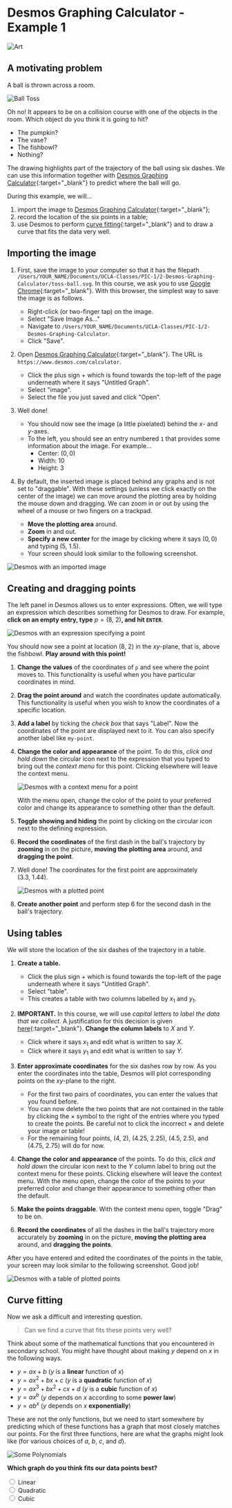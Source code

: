 # Desmos Graphing Calculator - Example 1

![Art](./bon-soon-art/art.svg)




## A motivating problem


A ball is thrown across a room.


![Ball Toss](./bon-soon-art/toss-ball.svg)


Oh no!
It appears to be on a collision course
with one of the objects in the room.
Which object do you think it is going to hit?
 - The pumpkin?
 - The vase?
 - The fishbowl?
 - Nothing?


The drawing highlights part of
the trajectory of the ball using six dashes.
We can use this information together with
[Desmos Graphing Calculator](https://www.desmos.com/calculator){:target="_blank"}
to predict where the ball will go.


During this example, we will...
 1. import the image to [Desmos Graphing Calculator](https://www.desmos.com/calculator){:target="_blank"};
 2. record the location of the six points in a table;
 3. use Desmos to perform [curve fitting](https://en.wikipedia.org/wiki/Curve_fitting){:target="_blank"}
    and to draw a curve that fits the data very well.




## Importing the image


1. First, save the image to your computer so that it has the filepath
   `/Users/YOUR_NAME/Documents/UCLA-Classes/PIC-1/2-Desmos-Graphing-Calculator/toss-ball.svg`.
   In this course, we ask you to use [Google Chrome](https://www.google.com/chrome/){:target="_blank"}.
   With this browser, the simplest way to save the image is as follows.
    - Right-click (or two-finger tap) on the image.
    - Select "Save Image As..."
    - Navigate to `/Users/YOUR_NAME/Documents/UCLA-Classes/PIC-1/2-Desmos-Graphing-Calculator`.
    - Click "Save".


2. Open [Desmos Graphing Calculator](https://www.desmos.com/calculator){:target="_blank"}.
   The URL is `https://www.desmos.com/calculator`.
    - Click the plus sign $+$ which is found towards
      the top-left of the page underneath where it says "Untitled Graph".
    - Select "image".
    - Select the file you just saved and click "Open".


3. Well done!
    - You should now see the image (a little pixelated) behind the $x$- and $y$-axes.
    - To the left, you should see an entry numbered `1` that provides some information about the image.
      For example...
       - Center: $(0, 0)$
       - Width: $10$
       - Height: $3$


4. By default, the inserted image is placed behind any graphs and is not set to "draggable".
   With these settings (unless we click exactly on the center of the image)
   we can move around the plotting area by holding the mouse down and dragging.
   We can zoom in or out by using the wheel of a mouse or two fingers on a trackpad.
    - **Move the plotting area** around.
    - **Zoom** in and out.
    - **Specify a new center** for the image
      by clicking where it says $(0, 0)$
      and typing $(5,\ 1.5)$.
    - Your screen should look similar to the following screenshot.


![Desmos with an imported image](./desmos-screenshots/01.png)




## Creating and dragging points


The left panel in Desmos allows us to enter expressions.
Often, we will type an expression which describes something for Desmos to draw.
For example, **click on an empty entry, type** $p = (8,\ 2)$**, and hit `ENTER`**.

![Desmos with an expression specifying a point](./desmos-screenshots/02.png)

You should now see a point at location $(8,\ 2)$ in the $xy$-plane,
that is, above the fishbowl. **Play around with this point!**


1. **Change the values** of the coordinates of `p` and see where the point moves to.
   This functionality is useful when you have particular coordinates in mind.


2. **Drag the point around** and watch the coordinates update automatically.
   This functionality is useful when you wish to know the coordinates of a specific location.


3. **Add a label** by ticking the *check box* that says "Label".
   Now the coordinates of the point are displayed next to it.
   You can also specify another label like `my-point`.


4. **Change the color and appearance** of the point.
   To do this,
   *click and hold down* the circular icon
   next to the expression that you typed to
   bring out the *context menu* for this point.
   Clicking elsewhere will leave the context menu.

   ![Desmos with a context menu for a point](./desmos-screenshots/03.png)

   With the menu open,
   change the color of the point to your preferred color and
   change its appearance to something other than the default.


5. **Toggle showing and hiding** the point
   by clicking on the circular icon
   next to the defining expression.


6. **Record the coordinates** of the
   first dash in the ball's trajectory
   by **zooming** in on the picture,
   **moving the plotting area** around,
   and **dragging the point**.


7. Well done! The coordinates for the first point are approximately
   $(3.3,\ 1.44)$.

   ![Desmos with a plotted point](./desmos-screenshots/04.png)


8. **Create another point** and perform step 6
   for the second dash in the ball's trajectory.




## Using tables


We will store the location of the six dashes of the trajectory in a table.


1. **Create a table.**
    - Click the plus sign $+$ which is found towards
      the top-left of the page underneath where it says "Untitled Graph".
    - Select "table".
    - This creates a table with two columns labelled by $x_1$ and $y_1$.


2. **IMPORTANT.** 
   In this course, we will use *capital letters to label the data that we collect*.
   A justification for this decision is given
   [here](../0-docs.md#conceptdesmos-conceptdesmos-graphing-calculator){:target="_blank"}.
   **Change the column labels** to $X$ and $Y$.
    - Click where it says $x_1$ and edit what is written to say $X$.
    - Click where it says $y_1$ and edit what is written to say $Y$.


3. **Enter approximate coordinates** for the six dashes row by row.
   As you enter the coordinates into the table,
   Desmos will plot corresponding points on the $xy$-plane to the right.
    - For the first two pairs of coordinates, you can enter the values that you found before.
    - You can now delete the two points that are not contained in the table by clicking
      the $\times$ symbol to the right of the entries where you typed to create the points.
      Be careful not to click the incorrect $\times$ and delete your image or table!
    - For the remaining four points,
      $(4,\ 2)$, $(4.25,\ 2.25)$, $(4.5,\ 2.5)$, and $(4.75,\ 2.75)$
      will do for now.


4. **Change the color and appearance** of the points.
   To do this,
   *click and hold down* the circular icon
   next to the $Y$ column label to
   bring out the context menu for these points.
   Clicking elsewhere will leave the context menu.
   With the menu open,
   change the color of the points to your preferred color and
   change their appearance to something other than the default.


5. **Make the points draggable**.
   With the context menu open, toggle "Drag" to be on.


6. **Record the coordinates** of all the
   dashes in the ball's trajectory
   more accurately
   by **zooming** in on the picture,
   **moving the plotting area** around,
   and **dragging the points**.


After you have entered and edited the coordinates of the points in the table,
your screen may look similar to the following screenshot. Good job!

![Desmos with a table of plotted points](./desmos-screenshots/05.png)




## Curve fitting


Now we ask a difficult and interesting question.


> Can we find a curve that fits these points very well?


Think about some of the mathematical functions
that you encountered in secondary school.
You might have thought about making $y$
depend on $x$ in the following ways.


 - $y = a x + b$ ($y$ is a **linear** function of $x$)
 - $y = a x^2 + b x + c$ ($y$ is a **quadratic** function of $x$)
 - $y = a x^3 + b x^2 + c x + d$ ($y$ is a **cubic** function of $x$)
 - $y = a x^b$ ($y$ depends on $x$ according to some **power law**)
 - $y = a b^x$ ($y$ depends on $x$ **exponentially**)


These are not the only functions,
but we need to start somewhere by predicting
which of these functions has a graph
that most closely matches our points.
For the first three functions,
here are what the graphs might look like
(for various choices of $a$, $b$, $c$, and $d$).

![Some Polynomials](./bon-soon-art/some-polynomials.svg)


**Which graph do you think fits our data points best?**

<form id="function-choice">
  <input type="radio" name="function" value="linear" id="linear">
  <label for="linear">Linear</label>
  <br>

  <input type="radio" name="function" value="quadratic" id="quadratic">
  <label for="quadratic">Quadratic</label>
  <br>

  <input type="radio" name="function" value="cubic" id="cubic">
  <label for="cubic">Cubic</label>
  <br>
</form>

<span id="comment"><br><br></span>

<span id="new-lines">
  <br><br><br><br><br><br><br><br>
  <br><br><br><br><br><br><br><br>
  <br><br><br><br><br><br><br><br>
  <br><br><br><br><br><br><br><br>
  <br><br><br><br><br><br><br><br>
  <br><br><br><br><br><br><br><br>
  <br><br><br><br><br><br><br><br>
  <br><br><br><br><br><br><br><br>
</span>

<script>
  const form = document.getElementById("function-choice");

  form.addEventListener('click', function() {
    const func = form.elements.namedItem("function").value;
    let comment = "<br><br>";

    if (func === "linear") {
      comment = "<br>Hmmm, I think our data points make more of a curve.";
    }
    if (func === "cubic") {
      comment = "<br>Hmmm, this seems a bit more complicated than necessary.";
    }
    if (func === "quadratic") {
      form.remove(); document.getElementById("new-lines").remove();

      comment = "That's correct! A quadratic curve looks like it will fit really well!";
    }
    document.getElementById('comment').innerHTML = comment;
  });
</script>


- As noted above, a quadratic curve, also known as a *parabola*, has a formula like the following one.

  <div>
    \[y\ =\ a x^2\ +\ b x\ +\ c\]
  </div>

  There are many different parabolas because
  there are many different values that we can pick for $a$, $b$, and $c$.
  Specifying specific values for $a$, $b$, and $c$ determines the exact shape of the graph.
  We would like to find $a$, $b$, and $c$ so that the graph fits our data really well.
  Desmos has *curve fitting* functionality.
  Having chosen the quadratic function as our *model* for the data,
  we can ask Desmos to find the best values for $a$, $b$, and $c$.


- **On the left panel, click on an empty entry, type** `Y ~ aX^2→ + bX + c`**, and hit `ENTER`**,
  so that it looks like

  <div>
    \[Y\ \sim\ a X^2\ +\ b X\ +\ c.\]
  </div>

  - **IMPORTANT.** This expression assumes the column names in your table are $X$ and $Y$,
    so it is important that you completed step 2 [above](#using-tables).
  - **IMPORTANT.** Desmos prioritizes lowercase $x$ and $y$ for plotting.
    Because of this, a lowercase $y$ is forbidden here and
    a lowercase $x$ is forbidden in other similar situations.
  - The `~` is called *tilde* and is often found
    next to `1` on US keyboards and next to `z` on British keyboards.
    You need to use the `shift` key to type it.
  - The `^` key (`shift + 6`) will allow you to start typing a *superscript*,
    in this case, letting us square $X$.
  - To exit typing superscripted text, you will need to press the right arrow key `→`.
  - When you have finished typing, make sure your expression says $Y\ \sim\ a X^2\ +\ b X\ +\ c$.
  - Great job! After you have entered the expression correctly,
    your screen may look similar to the following screenshot.




![Desmos with a regession curve drawn](./desmos-screenshots/06.png)




- Desmos found the best coefficents $a$, $b$, and $c$ for a parabola to match up with our data.
  Approximately...
  <div>
    \[\begin{aligned}
    a\ &=\ -0.35\\
    b\ &=\ +3.56\\
    c\ &=\ -6.50\\
    \end{aligned}\]
  </div>

  In this situation, the coefficients $a$, $b$, and $c$ are called *regression parameters*
  because Desmos used a technique called regression to calculate these values.
  The tilde `~` that you typed before, rather than an equals sign `=`,
  told Desmos to *learn* the regression parameters $a$, $b$ and $c$.
  Typing an equals sign `=` would have told Desmos to calculate $Y$-values
  in our table using the formula $a X^2\ +\ b X\ +\ c$ and we would have had
  to specify $a$, $b$, and $c$ ourselves. This is not what we want Desmos to do.


- Desmos also notes that a quantity called $R^2$ has the value $0.9999$.
  Roughly speaking, $R^2$ gives a measure of how well our curve fits the data,
  and values close to $1$ are the best.


- In summary, Desmos has determined that the parabola

  <div>
    \[y\ =\ -0.35 x^2\ +\ 3.56 x\ -\ 6.50\]
  </div>

  fits our data really well.
  Desmos has probably already plotted the curve determined by this formula,
  but we can plot the curve directly ourselves
  to verify that this is the formula of the parabola being displayed.


- **On the left panel, click on an empty entry, type** `y = ax^2→ + bx + c`**, and hit `ENTER`**,
  so that it looks like

  <div>
    \[y\ =\ a x^2\ +\ b x\ +\ c.\]
  </div>

  - **IMPORTANT.** Notice the lowercase $x$ and $y$ here.
    Recall that $x$ and $y$ are prioritized for plotting which is exactly what we are doing right now.
  - **IMPORTANT.** Desmos is also using the $a$, $b$, and $c$ that it learned previously
    when we asked it to fit a quadratic curve to our data.
    It has stored these values so that we can use them
    whenever it is convenient for us to do so.
  - **IMPORTANT.** Desmos is now calculating a $y$-coordinate for each $x$-coordinate and
    it is not learning any regression parameters. This is why we typed an equals sign `=`
    rather than a tilde `~`.
  - **Toggle showing and hiding** the graphs
    by clicking on the circular icons
    to the left of the entries which specify them.




## [Problem solved](https://www.desmos.com/calculator/qc3vx9p8nq){:target="_blank"}


![Ball Toss](./bon-soon-art/toss-ball.svg)

Which object do you think the ball is going to hit?
 - The pumpkin?
 - The vase?
 - The fishbowl?
 - Nothing?




## Food for thought


- What if we use a different model?
- How do we assess which model is correct?
- Can one provide an explanation for why a particular model works well?
  For example, why does the quadratic model work so well?

Can you think of a good name for this collection of quest<span id="egg">io</span>ns?
<script>
  const egg = document.getElementById('egg');
  egg.addEventListener('click', function() {
    window.location.assign('2-hmm.html');
  });
</script>




On to [Example 2](2-2.md)!!
